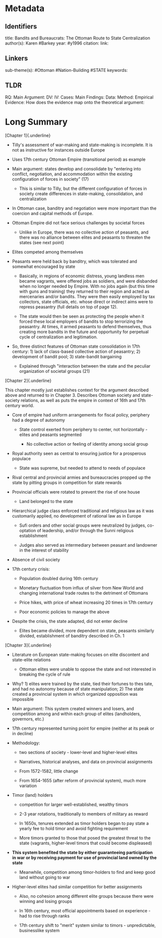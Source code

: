 # Metadata
## Identifiers
title: Bandits and Bureaucrats: The Ottoman Route to State Centralization
author(s): Karen #Barkey
year: #y1996 
citation:
link:

## Linkers

sub-theme(s): #Ottoman #Nation-Building #STATE 
keywords:

## TLDR

RQ:
Main Argument:
DV:
IV:
Cases:
Main Findings:
Data:
Method:
Empirical Evidence: 
How does the evidence map onto the theoretical argument: 

# Long Summary

[Chapter 1]{.underline}

-   Tilly's assessment of war-making and state-making is incomplete. It
    is not as instructive for instances outside Europe

-   Uses 17th century Ottoman Empire (transitional period) as example

-   Main argument: states develop and consolidate by "entering into
    conflict, negotiation, and accommodation within the existing
    configuration of forces in society" (17)

    -   This is similar to Tilly, but the different configuration of
        forces in society create differences in state-making,
        consolidation, and centralization

-   In Ottoman case, banditry and negotiation were more important than
    the coercion and capital methods of Europe.

-   Ottoman Empire did not face serious challenges by societal forces

    -   Unlike in Europe, there was no collective action of peasants,
        and there was no alliance between elites and peasants to
        threaten the states (see next point)

-   Elites competed among themselves

-   Peasants were held back by banditry, which was tolerated and
    somewhat encouraged by state

    -   Basically, in regions of economic distress, young landless men
        became vagrants, were offered jobs as soldiers, and were
        disbanded when no longer needed by Empire. With no jobs again
        (but this time with guns and training) they returned to their
        region and acted as mercenaries and/or bandits. They were then
        easily employed by tax collectors, state officials, etc. whose
        direct or indirect aims were to repress peasantry (full details
        on top of page 12).

    -   The state would then be seen as protecting the people when it
        forced these local employers of bandits to stop terrorizing the
        peasantry. At times, it armed peasants to defend themselves,
        thus creating more bandits in the future and opportunity for
        perpetual cycle of centralization and legitimation.

-   So, three distinct features of Ottoman state consolidation in 17th
    century: 1) lack of class-based collective action of peasantry; 2)
    development of bandit pool; 3) state-bandit bargaining

    -   Explained through "interaction between the state and the
        peculiar organization of societal groups (21)

[Chapter 2]{.underline}

This chapter mostly just establishes context for the argument described
above and returned to in Chapter 3. Describes Ottoman society and
state-society relations, as well as puts the empire in context of 16th
and 17th century world.

-   Core of empire had uniform arrangements for fiscal policy, periphery
    had a degree of autonomy

    -   State control exerted from periphery to center, not
        horizontally - elites and peasants segmented

        -   No collective action or feeling of identity among social
            group

-   Royal authority seen as central to ensuring justice for a prosperous
    populace

    -   State was supreme, but needed to attend to needs of populace

-   Rival central and provincial armies and bureaucracies propped up the
    state by pitting groups in competition for state rewards

-   Provincial officials were rotated to prevent the rise of one house

    -   Land belonged to the state

-   Hierarchical judge class enforced traditional and religious law as
    it was customarily applied, no development of rational law as in
    Europe

    -   Sufi orders and other social groups were neutralized by judges,
        co-optation of leadership, and/or through the Sunni religious
        establishment

    -   Judges also served as intermediary between peasant and landowner
        in the interest of stability

-   Absence of civil society

-   17th century crisis:

    -   Population doubled during 16th century

    -   Monetary fluctuation from influx of silver from New World and
        changing international trade routes to the detriment of Ottomans

    -   Price hikes, with price of wheat increasing 20 times in 17th
        century

    -   Poor economic policies to manage the above

-   Despite the crisis, the state adapted, did not enter decline

    -   Elites became divided, more dependent on state, peasants
        similarly divided, establishment of banditry described in Ch. 1

[Chapter 3]{.underline}

-   Literature on European state-making focuses on elite discontent and
    state-elite relations

    -   Ottoman elites were unable to oppose the state and not
        interested in breaking the cycle of rule

-   Why? 1) elites were trained by the state, tied their fortunes to
    thes tate, and had no autonomy because of state manipulation; 2) The
    state created a provincial system in which organized opposition was
    impossible

-   Main argument: This system created winners and losers, and
    competition among and within each group of elites (landholders,
    governors, etc.)

-   17th century represented turning point for empire (neither at its
    peak or in decline)

-   Methodology:

    -   two sections of society - lower-level and higher-level elites

    -   Narratives, historical analyses, and data on provincial
        assignments

    -   From 1572-1582, little change

    -   From 1654-1655 (after reform of provincial system), much more
        variation

-   Timor (land) holders

    -   competition for larger well-established, wealthy timors

    -   2-3 year rotations, traditionally to members of military as
        reward

    -   In 1650s, tenures extended as timor holders began to pay state a
        yearly fee to hold timor and avoid fighting requirement

    -   More timors granted to those that posed the greatest threat to
        the state (vagrants, higher-level timors that could become
        displeased)

-   **This system benefited the state by either guaranteeing
    participation in war or by receiving payment for use of provincial
    land owned by the state**

    -   Meanwhile, competition among timor-holders to find and keep good
        land without going to war

-   Higher-level elites had similar competition for better assignments

    -   Also, no cohesion among different elite groups because there
        were winning and losing groups

    -   In 16th century, most official appointments based on
        experience - had to rise through ranks

    -   17th century shift to "merit" system similar to timors -
        unpredictable, businesslike system

